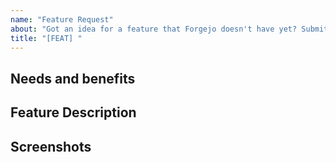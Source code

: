 ```yaml
---
name: "Feature Request"
about: "Got an idea for a feature that Forgejo doesn't have yet? Submit it here!"
title: "[FEAT] "
---
```

<!--
1. Please speak English, as this is the language all maintainers can
   speak and write.

2. Please ask questions or troubleshoot configuration/deploy problems
   in our Matrix space (https://matrix.to/#/#forgejo:matrix.org).

3. Please make sure you are using the latest release of Forgejo and
   take a moment to check that your feature hasn't already been suggested.
-->

## Needs and benefits
<!-- Please describe the needs this feature intends to address and the benefits it brings. -->

## Feature Description
<!-- Please describe the feature you would like to see added as clearly and succinctly as possible. -->

## Screenshots
<!-- If you can, provide screenshots of an implementation on another site, e.g. GitHub. -->
